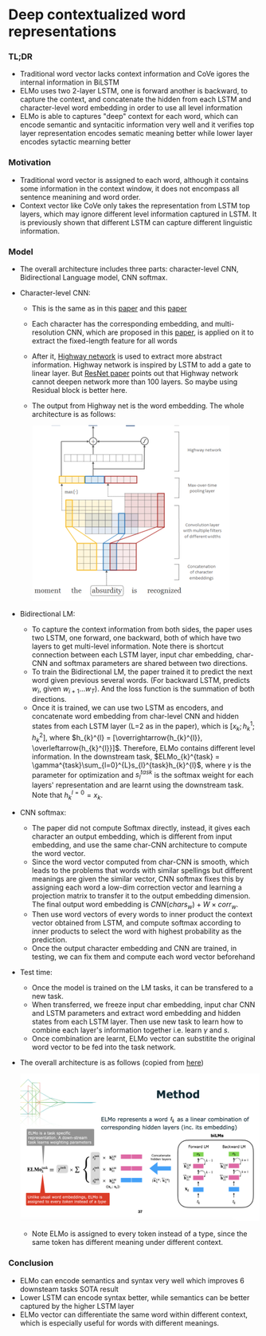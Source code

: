# Deep contextualized word representations

### TL;DR

* Traditional word vector lacks context information and CoVe igores the internal information in BiLSTM
* ELMo uses two 2-layer LSTM, one is forward another is backward, to capture the context, and concatenate the hidden from each LSTM and character-level word embedding in order to use all level information
* ELMo is able to captures "deep" context for each word, which can encode semantic and syntacitic information very well and it verifies top layer representation encodes sematic meaning better while lower layer encodes sytactic mearning better

### Motivation

* Traditional word vector is assigned to each word, although it contains some information in the context window, it does not encompass all sentence meanining and word order. 
* Context vector like CoVe only takes the representation from LSTM top layers, which may ignore different level information captured in LSTM. It is previously shown that different LSTM can capture different linguistic information.

### Model

* The overall architecture includes three parts: character-level CNN, Bidirectional Language model, CNN softmax.

* Character-level CNN: 

  * This is the same as in this [paper](https://arxiv.org/pdf/1508.06615.pdf) and this [paper](https://arxiv.org/pdf/1602.02410.pdf)

  * Each character has the corresponding embedding, and multi-resolution CNN, which are proposed in this [paper](https://www.aclweb.org/anthology/D14-1181.pdf), is applied on it to extract the fixed-length feature for all words

  * After it, [Highway network](https://arxiv.org/pdf/1505.00387.pdf) is used to extract more abstract information. Highway network is inspired by LSTM to add a gate to linear layer. But [ResNet paper](https://arxiv.org/pdf/1512.03385.pdf) points out that Highway network cannot deepen network more than 100 layers.  So maybe using Residual block is better here. 

  * The output from Highway net is the word embedding. The whole architecture is as follows:

    <img src="../imgs/char-cnn.png" alt="char-cnn" style="zoom:50%;" />

* Bidirectional LM:

  * To capture the context information from both sides, the paper uses two LSTM, one forward, one backward, both of which have two layers to get multi-level information. Note there is shortcut connection between each LSTM layer, input char embedding, char-CNN and softmax parameters are shared between two directions.
  * To train the Bidirectional LM, the paper trained it to predict the next word given previous several words. (For backward LSTM, predicts $w_{i}$, given $w_{i+1}\ldots w_{T}$). And the loss function is the summation of both directions. 
  * Once it is trained, we can use two LSTM as encoders, and concatenate word embedding from char-level CNN and hidden states from each LSTM layer (L=2 as in the paper), which is $[x_{k};h_{k}^{1};h_{k}^{2}]$, where $h_{k}^{l} = [\overrightarrow{h_{k}^{l}}, \overleftarrow{h_{k}^{l}}]$. Therefore, ELMo contains different level information. In the downstream task, $ELMo_{k}^{task} = \gamma^{task}\sum_{l=0}^{L}s_{l}^{task}h_{k}^{l}$, where $\gamma$ is the parameter for optimization and $s_{l}^{task}$ is the softmax weight for each layers' representation and are learnt using the downstream task. Note that $h_{k}^{l=0}=x_{k}$.

* CNN softmax:

  * The paper did not compute Softmax directly, instead, it gives each character an output embedding, which is different from input embedding, and use the same char-CNN architecture to compute the word vector. 
  * Since the word vector computed from char-CNN is smooth, which leads to the problems that words with similar spellings but different meanings are given the similar vector, CNN softmax fixes this by assigning each word a low-dim correction vector and learning a projection matrix to transfer it to the output embedding dimension. The final output word embedding is $CNN(char s_{w})+W \times corr_{w}$.
  * Then use word vectors of every words to inner product the context vector obtained from LSTM, and compute softmax according to inner products to select the word with highest probability as the prediction. 
  * Once the output character embedding and CNN are trained, in testing, we can fix them and compute each word vector beforehand

* Test time:

  * Once the model is trained on the LM tasks, it can be transfered to a new task. 
  * When transferred, we freeze input char embedding, input char CNN and LSTM parameters and extract word embedding and hidden states from each LSTM layer. Then use new task to learn how to combine each layer's information together i.e. learn $\gamma$ and $s$.
  * Once combination are learnt, ELMo vector can substitite the original word vector to be fed into the task network.

* The overall architecture is as follows (copied from [here](https://www.slideshare.net/shuntaroy/a-review-of-deep-contextualized-word-representations-peters-2018))

  ![ELMo](../imgs/ELMo.png)

  * Note ELMo is assigned to every token instead of a type, since the same token has different meaning under different context.

### Conclusion

* ELMo can encode semantics and syntax very well which improves 6 downsteam tasks SOTA result
* Lower LSTM can encode syntax better, while semantics can be better captured by the higher LSTM layer 
* ELMo vector can differentiate the same word within different context, which is especially useful for words with different meanings.